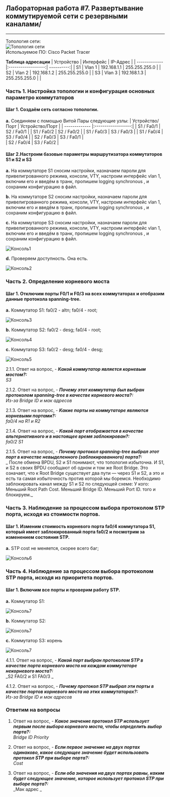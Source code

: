 ## Лабораторная работа #7. Развертывание коммутируемой сети с резервными каналами/
------

Топология сети:  
![Топология сети](https://github.com/Okatsladz/otus-NE-homework/blob/main/Labs/lab7/Images/Topology.png)  
Используемое ПО: Cisco Packet Tracer 

**Таблица адресации**
| Устройство | Интерфейс  | IP-Адрес |
| ------------- |:------------------:| ----------:|
| S1     | Vlan 1 | 192.168.1.1 | 255.255.255.0 |
| S2     | Vlan 2 |  192.168.1.2  | 255.255.255.0 | 
| S3     | Vlan 3 |   192.168.1.3  | 255.255.255.0 | |


### Часть 1. Настройка топологии и конфигурация основных параметро коммутаторов

#### Шаг 1. Создаём сеть согласно топологии.  
**a.**	Соединяем с помощью Витой Пары следующие узлы:
| Устройство/Порт | Устройство/Порт | 
| ------------- |:------------------:| 
| S1 / Fa0/1     | S2 / Fa0/1    |
| S1 / Fa0/2     | S2 / Fa0/2    | 
| S1 / Fa0/3     | S3 / Fa0/3    | 
| S1 / Fa0/4     | S3 / Fa0/4    | 
| S2 / Fa0/3     | S3 / Fa0/1    |    
| S2 / Fa0/4     | S3 / Fa0/2    | 

#### Шаг 2.Настроим базовые параметры маршрутизатора коммутаторов S1 и S2 и S3
**a.**  На коммутаторе S1 cносим настройки, назначаем пароли для привелигрованного режима, консоли, VTY, настроим интерфейс vlan 1, включим его и введём в транк,  пропишем logging synchronous , и сохраним конфигурацию в файл.

**b.**  На коммутаторе S2 cносим настройки, назначаем пароли для привелигрованного режима, консоли, VTY, настроим интерфейс vlan 1, включим его и введём в транк,  пропишем logging synchronous , и сохраним конфигурацию в файл.

**c.**  На коммутаторе S3 cносим настройки, назначаем пароли для привелигрованного режима, консоли, VTY, настроим интерфейс vlan 1, включим его и введём в транк,  пропишем logging synchronous , и сохраним конфигурацию в файл.

![Консоль1](https://github.com/Okatsladz/otus-NE-homework/blob/main/Labs/lab7/Images/console1.png) 

**d.**  Проверяем доступность. Она есть.

![Консоль2](https://github.com/Okatsladz/otus-NE-homework/blob/main/Labs/lab7/Images/console2.png)  

### Часть 2. Определение корневого моста

#### Шаг 1. Отключим порты F0/1 и F0/3 на всех коммутаторах	и отобразим данные протокола spanning-tree.

**a.**  Коммутатор S1: fa0/2 - altn; fa0/4 - root;

![Консоль3](https://github.com/Okatsladz/otus-NE-homework/blob/main/Labs/lab7/Images/console3.png)  

**b.**  Коммутатор S2: fa0/2 - desg; fa0/4 - root; 

![Консоль4](https://github.com/Okatsladz/otus-NE-homework/blob/main/Labs/lab7/Images/console4.png)  

**c.**  Коммутатор S3: fa0/2 - desg; fa0/4 - desg;

![Консоль5](https://github.com/Okatsladz/otus-NE-homework/blob/main/Labs/lab7/Images/console5.png)  

2.1.1. Ответ на вопрос, - **_Какой коммутатор является корневым мостом?:_**  
_S3_ 

2.1.2. Ответ на вопрос, - **_Почему этот коммутатор был выбран протоколом spanning-tree в качестве корневого моста?:_**  
_Из-за Bridge ID и мак адресов_ 

2.1.3. Ответ на вопрос, - **_Какие порты на коммутаторе являются корневыми портами?:_**  
_fa0/4 на R1 и R2_ 

2.1.4. Ответ на вопрос, - **_Какой порт отображается в качестве альтернативного и в настоящее время заблокирован?:_**  
_fa0/2 S1_ 

2.1.5. Ответ на вопрос, - **_Почему протокол spanning-tree выбрал этот порт в качестве невыделенного (заблокированного) порта?:_**  
_ После обмена  BPDU, S2 и S1 понимают, что топология избыточна.  И S1, и S2 в своих BPDU сообщают об одном и том же Root Bridge. Это означает, что к Root Bridge существует два пути — через S1 и S2, а это и есть та самая избыточность против которой мы боремся. 
Необходимо заблокировать канал между S1 и S2 по следующей схеме:
У кого:
Меньший Root Path Cost.
Меньший Bridge ID.
Меньший Port ID.
того и блокируем._ 

### Часть 3. Наблюдение за процессом выбора протоколом STP порта, исходя из стоимости портов.

#### Шаг 1. Изменим стоимость корневого порта fa0/4 коммутатора S1, который имеет заблокированный порта fa0/2 и посмотрим за изменением состояния STP.

**a.**  STP cost не меняется, скорее всего баг;

![Консоль6](https://github.com/Okatsladz/otus-NE-homework/blob/main/Labs/lab7/Images/console6.png)  

### Часть 4. Наблюдение за процессом выбора протоколом STP порта, исходя из приоритета портов.

#### Шаг 1. Включим все порты и проверим работу STP. 

**a.**  Коммутатор S1: 

![Консоль7](https://github.com/Okatsladz/otus-NE-homework/blob/main/Labs/lab7/Images/console7.png)  

**b.**  Коммутатор S2: 

![Консоль7](https://github.com/Okatsladz/otus-NE-homework/blob/main/Labs/lab7/Images/console7.png)  

**c.**  Коммутатор S3: корень

![Консоль7](https://github.com/Okatsladz/otus-NE-homework/blob/main/Labs/lab7/Images/console7.png)  

4.1.1. Ответ на вопрос, - **_Какой порт выбран протоколом STP в качестве порта корневого моста на каждом коммутаторе некорневого моста?:_**  
_S2 FA0/2 и S1 FA0/3 _ 

4.1.2. Ответ на вопрос, - **_Почему протокол STP выбрал эти порты в качестве портов корневого моста на этих коммутаторах?:_**  
_Из-за Bridge ID и мак адресов_ 

### Ответим на вопросы 

1. Ответ на вопрос, - **_Какое значение протокол STP использует первым после выбора корневого моста, чтобы определить выбор порта?:_**  
_Bridge ID  Priority_ 

2. Ответ на вопрос, - **_Если первое значение на двух портах одинаково, какое следующее значение будет использовать протокол STP при выборе порта?:_**  
_Cost_ 

3. Ответ на вопрос, - **_Если оба значения на двух портах равны, каким будет следующее значение, которое использует протокол STP при выборе порта?:_**  
_Мак адрес _ 




